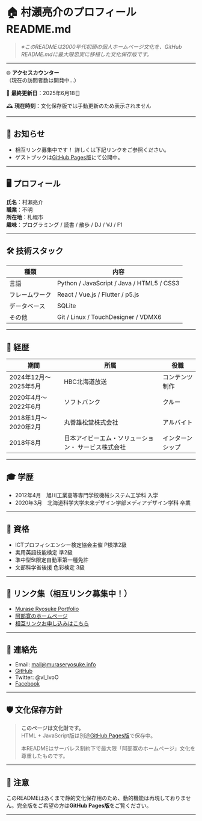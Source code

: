 # 🏠 村瀨亮介のプロフィールREADME.md

> _※このREADMEは2000年代初頭の個人ホームページ文化を、GitHub README.mdに最大限忠実に移植した文化保存版です。_

---

🌐 **アクセスカウンター**  
（現在の訪問者数は開発中…）

📅 **最終更新日**：2025年6月18日

🕰 **現在時刻**：文化保存版では手動更新のため表示されません

---

## 📢 お知らせ

- 相互リンク募集中です！ 詳しくは下記リンクをご参照ください。
- ゲストブックは[GitHub Pages版](https://github.com/MuraseRyosuke/MuraseRyosuke)にて公開中。

---

## 🖥 プロフィール

**氏名**：村瀨亮介  
**職業**：不明  
**所在地**：札幌市  
**趣味**：プログラミング / 読書 / 散歩 / DJ / VJ / F1

---

## 🛠 技術スタック

| 種類 | 内容 |
| ---- | ---- |
| 言語 | Python / JavaScript / Java / HTML5 / CSS3  |
| フレームワーク | React / Vue.js / Flutter / p5.js |
| データベース | SQLite |
| その他 | Git / Linux / TouchDesigner / VDMX6 |

---

## 📜 経歴

| 期間 | 所属 | 役職 |
| ---- | ---- | ---- |
| 2024年12月〜2025年5月 | HBC北海道放送 | コンテンツ制作 |
| 2020年4月〜2022年6月 | ソフトバンク | クルー |
| 2018年1月〜2020年2月 | 丸善雄松堂株式会社 | アルバイト |
| 2018年8月 | 日本アイビーエム・ソリューション・ サービス株式会社 | インターンシップ |

---

## 🎓 学歴

- 2012年4月　旭川工業高等専門学校機械システム工学科 入学
- 2020年3月　北海道科学大学未来デザイン学部メディアデザイン学科 卒業

---

## 🏅 資格

- ICTプロフィシエンシー検定協会主催 P検準2級
- 実用英語技能検定 準2級
- 準中型5t限定自動車第一種免許
- 文部科学省後援 色彩検定 3級

---

## 🔗 リンク集（相互リンク募集中！）

- [Murase Ryosuke Portfolio](https://muraseryosuke.info/)
- [阿部寛のホームページ](https://abehiroshi.la.coocan.jp/)
- [相互リンクお申し込みはこちら](mailto:mail@muraseryosuke.info)

---

## 📨 連絡先

- Email: mail@muraseryosuke.info
- [GitHub](https://github.com/MuraseRyosuke)
- Twitter: @vl_lvoO
- [Facebook](https://www.facebook.com/murase.rmx/)

---

## 🛡 文化保存方針

> **このページは文化財です。**  
> HTML + JavaScript版は別途[GitHub Pages版](https://github.com/MuraseRyosuke/MuraseRyosuke)で保存中。  
>  
> 本READMEはサーバレス制約下で最大限「阿部寛のホームページ」文化を尊重したものです。  

---

## 📛 注意

このREADMEはあくまで静的文化保存用のため、動的機能は再現しておりません。完全版をご希望の方は**GitHub Pages版**をご覧ください。

---
